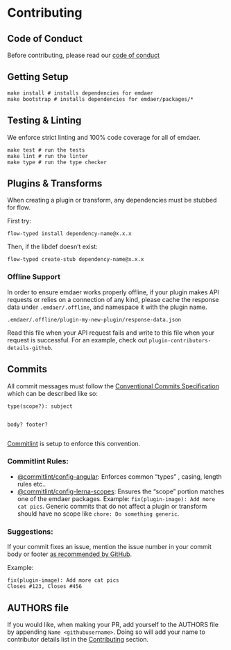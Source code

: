 <!--
  This file was generated by emdaer

  Its template can be found at .emdaer/CONTRIBUTING.emdaer.md
-->

<!--
  emdaerHash:6b190d3b8c9a384b4853ea3ebc7ec854
-->

<p></p><h1 id="contributing">Contributing</h1><p></p>
<p></p><h2 id="code-of-conduct">Code of Conduct</h2><p></p>
<p>Before contributing, please read our <a href="./CODE_OF_CONDUCT.md">code of conduct</a></p>
<h2 id="getting-setup">Getting Setup</h2>
<pre><code class="lang-sh">make install # installs dependencies for emdaer
make bootstrap # installs dependencies for emdaer/packages/*
</code></pre>
<h2 id="testing-linting">Testing &amp; Linting</h2>
<p>We enforce strict linting and 100% code coverage for all of emdaer.</p>
<pre><code class="lang-sh">make test # run the tests
make lint # run the linter
make type # run the type checker
</code></pre>
<h2 id="plugins-transforms">Plugins &amp; Transforms</h2>
<p>When creating a plugin or transform, any dependencies must be stubbed for flow.</p>
<p>First try:</p>
<pre><code class="lang-sh">flow-typed install dependency-name@x.x.x
</code></pre>
<p>Then, if the libdef doesn’t exist:</p>
<pre><code class="lang-sh">flow-typed create-stub dependency-name@x.x.x
</code></pre>
<h3 id="offline-support">Offline Support</h3>
<p>In order to ensure emdaer works properly offline, if your plugin makes API requests or relies on a connection of any kind, please cache the response data under <code>.emdaer/.offline</code>, and namespace it with the plugin name.</p>
<pre><code>.emdaer/.offline/plugin-my-new-plugin/response-data.json
</code></pre><p>Read this file when your API request fails and write to this file when your request is successful. For an example, check out <code>plugin-contributors-details-github</code>.</p>
<h2 id="commits">Commits</h2>
<p>All commit messages must follow the <a href="https://conventionalcommits.org/">Conventional Commits Specification</a> which can be described like so:</p>
<pre><code>type(scope?): subject

body?
footer?
</code></pre><p><a href="https://github.com/marionebl/commitlint">Commitlint</a> is setup to enforce this convention.</p>
<h3 id="commitlint-rules-">Commitlint Rules:</h3>
<ul>
<li><a href="https://github.com/marionebl/commitlint/tree/master/@commitlint/config-angular#rules">@commitlint/config-angular</a>: Enforces common “types” , casing, length rules etc..</li>
<li><a href="https://github.com/marionebl/commitlint/blob/master/@commitlint/config-lerna-scopes">@commitlint/config-lerna-scopes</a>: Ensures the “scope” portion matches one of the emdaer packages. Example: <code>fix(plugin-image): Add more cat pics</code>. Generic commits that do not affect a plugin or transform should have no scope like <code>chore: Do something generic</code>.</li>
</ul>
<h3 id="suggestions-">Suggestions:</h3>
<p>If your commit fixes an issue, mention the issue number in your commit body or footer <a href="https://help.github.com/articles/closing-issues-using-keywords/">as recommended by GitHub</a>.</p>
<p>Example:</p>
<pre><code>fix(plugin-image): Add more cat pics
Closes #123, Closes #456
</code></pre><h2 id="authors-file">AUTHORS file</h2>
<p>If you would like, when making your PR, add yourself to the AUTHORS file by appending <code>Name &lt;githubusername&gt;</code>. Doing so will add your name to contributor details list in the <a href="https://github.com/emdaer/emdaer#contributing">Contributing</a> section.</p>

